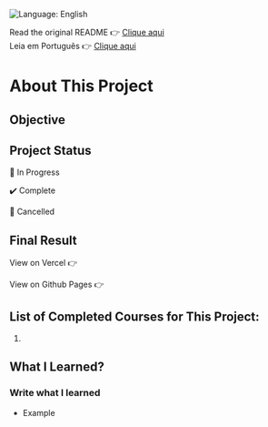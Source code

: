 ![Language: English](https://img.shields.io/badge/Language-English-blue.svg)

Read the original README 👉 [Clique aqui](https://github.com/LucasCatuyama/FM_qr_code_component/tree/main) <br>
Leia em Português 👉 [Clique aqui](https://github.com/LucasCatuyama/FM_qr_code_component/blob/main/README-pt-br.md)

# About This Project

## Objective

## Project Status

🚧 In Progress

✔️ Complete

🚫 Cancelled

## Final Result

View on Vercel 👉 

View on Github Pages 👉 

## List of Completed Courses for This Project:

1. 

## What I Learned?

### Write what I learned

- Example
